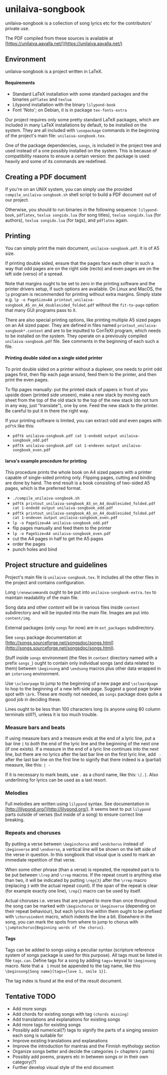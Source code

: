 unilaiva-songbook
=================

unilaiva-songbook is a collection of song lyrics etc for the contributors' 
private use.

The PDF compiled from these sources is available at
[https://unilaiva.aavalla.net/](https://unilaiva.aavalla.net/)


Environment
-----------

unilaiva-songbook is a project written in LaTeX.

#### Requirements ####

  * Standard LaTeX installation with some standard packages and the binaries
    `pdflatex` and `texlua`
  * Lilypond installation with the binary `lilypond-book`
  * Font 'Noto'; on Debian, it is in package `tex-fonts-extra`


Our project requires only some pretty standard LaTeX packages, which 
are included in many LaTeX installations by default, to be installed on 
the system. They are all included with `\usepackage` commands in the 
beginning of the project's main file: `unilaiva-songbook.tex`.

One of the package dependencies, `songs`, is included in the project
tree and used instead of a one possibly installed on the system. This 
is because of compatibility reasons to ensure a certain version: the 
package is used heavily and some of its commands are redefined.


Creating a PDF document
-----------------------

If you're on an UNIX system, you can simply use the provided 
`compile_unilaiva-songbook.sh` shell script to build a PDF document 
out of our project.

Otherwise, you should to run binaries in the following sequence:
`lilypond-book`, `pdflatex`, `texlua songidx.lua` (for song titles),
`texlua songidx.lua` (for authors), `texlua songidx.lua` (for tags),
and `pdflatex` again.


Printing
--------

You can simply print the main document, `unilaiva-songbook.pdf`. It is of A5 
size. 

If printing double sided, ensure that the pages face each other in such a way 
that odd pages are on the right side (recto) and even pages are on the left 
side (verso) of a spread.

Note that margins ought to be set to zero in the printing software and the
printer drivers setup, if such options are available. On Linux and MacOS,
the `lp` program is recommended for printing without extra margins. Simply state
e.g. `lp -o PageSize=A4 printout_unilaiva-songbook_A5_on_A4_doublesided_folded.pdf`
without the `fit-to-page` option that many GUI programs pass to it.

There are also special printing options, like printing multiple A5 sized pages on
an A4 sized paper. They are defined in files named `printout_unilaiva-songbook*.context`
and are to be inputted to ConTeXt program, which needs to be installed on the system.
They operate on a previously compiled `unilaiva-songbook.pdf` file. See 
comments in the beginning of each such a file.

#### Printing double sided on a single sided printer ####

To print double sided on a printer without a duplexer, one needs to print odd
pages first, then flip each page around, feed them to the printer, and then print
the even pages.

To flip pages manually: put the printed stack of papers in front of you upside down
(printed side unseen), make a new stack by moving each sheet from the top of the old stack
to the top of the new stack (do not turn in any way, just "translate"), one by one.
Feed the new stack to the printer. Be careful to put it in there the right way.

If your printing software is limited, you can extract odd and even pages with `pdftk`
like this:
  * `pdftk unilaiva-songbook.pdf cat 1-endodd output unilaiva-songbook_odd.pdf`
  * `pdftk unilaiva-songbook.pdf cat 1-endeven output unilaiva-songbook_even.pdf`

#### larva's example procedure for printing ####

This procedure prints the whole book on A4 sized papers with a printer capable of
single-sided printing only. Flipping pages, cutting and binding are done by hand.
The end result is a book consisting of two-sided A5 pages, which is the preferred
format.

  * `./compile_unilaiva-songbook.sh`
  * `pdftk printout_unilaiva-songbook_A5_on_A4_doublesided_folded.pdf cat 1-endodd output unilaiva-songbook_odd.pdf`
  * `pdftk printout_unilaiva-songbook_A5_on_A4_doublesided_folded.pdf cat 1-endeven output unilaiva-songbook_even.pdf`
  * `lp -o PageSize=A4 unilaiva-songbook_odd.pdf`
  * flip pages manually and feed them to the printer
  * `lp -o PageSize=A4 unilaiva-songbook_even.pdf`
  * cut the A4 pages in half to get the A5 pages
  * order the pages
  * punch holes and bind


Project structure and guidelines
--------------------------------

Project's main file is `unilaiva-songbook.tex`. It includes all the
other files in the project and contains configuration.

Long `\renewcommand`s ought to be put into `unilaiva-songbook-extra.tex`
to maintain readability of the main file.

Song data and other *content* will be in various files inside `content`
subdirectory and will be inputed into the main file. Images are put into
`content/img`.

External packages (only `songs` for now) are in `ext_packages` subdirectory.

See `songs` package documentation at [http://songs.sourceforge.net/songsdoc/songs.html](http://songs.sourceforge.net/songsdoc/songs.html).

Stuff inside `songs` environment (the files in `content` directory named
with a prefix `songs_`) ought to contain only individual songs (and data 
related to them) between `\beginsong` and `\endsong` macros plus other 
data wrapped in an `intersong` environment. 

Use `\sclearpage` to jump to the beginning of a new page and `\scleardpage` to
hop to the beginning of a new left-side page. Suggest a good page brake spot
with `\brk`. These are mostly not needed, as `songs` package does quite a good
job in deciding these.

Lines ought to be less than 100 characters long (is anyone using 80 column
terminals still?), unless it is too much trouble.


### Measure bars and beats ###

If using measure bars and a measure ends at the end of a lyric line, put
a bar line `|` to *both* the end of the lyric line and the beginning of the 
next one (if one exists). If a measure in the end of a lyric line continues
into the next line, but there are no lyrics after the last bar line on the
first lyric line, add ` -` after the last bar line on the first line to signify
that there indeed is a (partial) measure, like this: `| -`

If it is necessary to mark beats, use `.` as a chord name, like this: `\[.]`.
Also underlining for lyrics can be used as a last resort.

### Melodies ###

Full melodies are written using `lilypond` syntax. See documentation in 
[http://lilypond.org/](http://lilypond.org/). It seems best to put `lilypond`
parts outside of verses (but inside of a song) to ensure correct line breaking.

### Repeats and choruses ###

By putting a verse between `\beginchorus` and `\endchorus` instead of `\beginverse`
and `\endverse`, a vertical line will be shown on the left side of the verse in
question. In this songbook that visual que is used to mark an immediate repetition
of that verse.

When some other phrase (than a verse) is repeated, the repeated part is to be put between 
`\lrep` and `\rrep` macros. If the repeat count is anything else than two, it will be
indicated by putting `\rep{3}` after the `\rrep` macro (replacing `3` with the actual
repeat count). If the span of the repeat is clear (for example exactly one line), `\rep{}`
macro can be used by itself.

Actual choruses i.e. verses that are jumped to more than once throughout the song can be
marked with `\beginchorus` or `\beginverse` (depending on their repeat behaviour), but each
lyrics line within them ought to be prefixed with `\chorusindent` macro, which indents the
line a bit. Elsewhere in the song, you can mark the spots from where to jump to chorus with
`\jumptochorus{Beginning words of the chorus}`.


#### Tags ####

Tags can be added to songs using a peculiar syntax (scripture reference system
of songs package is used for this purpose). All tags must be listed in file
`tags.can`. Define tags for a song by adding `tags=` keyval to `\beginsong` macro.
Note that a ` 1` must be appended to the tag name, like this
`\beginsong{Song name}[tags={love 1, smile 1}]`.

The tag index is found at the end of the result document.


Tentative TODO
--------------

*  Add more songs
*  Add chords for existing songs with tag `(chords missing)`
*  Add translations and explanations for existing songs
*  Add more tags for existing songs
*  Possibly add numerical(?) tags to signify the parts of a singing session
   each song is suitable for
*  Improve existing translations and explanations
*  Improve the introduction for mantras and the Finnish mythology section
*  Organize songs better and decide the categories (= chapters / parts)
*  Possibly add poems, prayers etc in between songs or in their own category(?)
*  Further develop visual style of the end document
